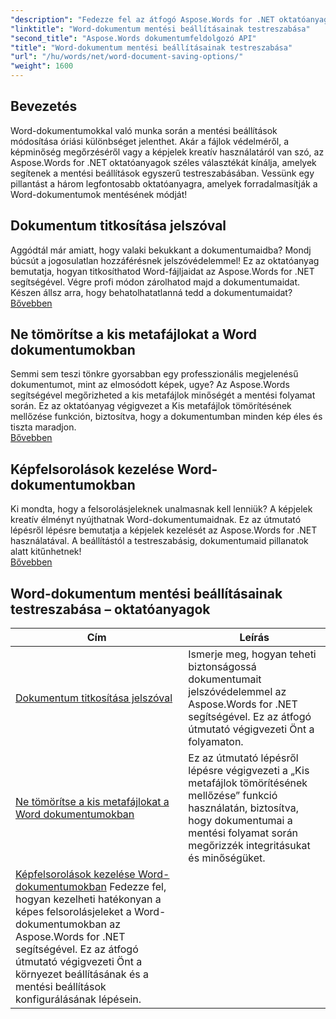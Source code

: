 ```yaml
---
"description": "Fedezze fel az átfogó Aspose.Words for .NET oktatóanyagokat a Word-dokumentumok mentési beállításainak testreszabásához, beleértve a jelszóvédelmet, a képminőség megőrzését és a képjelek kezelését."
"linktitle": "Word-dokumentum mentési beállításainak testreszabása"
"second_title": "Aspose.Words dokumentumfeldolgozó API"
"title": "Word-dokumentum mentési beállításainak testreszabása"
"url": "/hu/words/net/word-document-saving-options/"
"weight": 1600
---
```


## Bevezetés

Word-dokumentumokkal való munka során a mentési beállítások módosítása óriási különbséget jelenthet. Akár a fájlok védelméről, a képminőség megőrzéséről vagy a képjelek kreatív használatáról van szó, az Aspose.Words for .NET oktatóanyagok széles választékát kínálja, amelyek segítenek a mentési beállítások egyszerű testreszabásában. Vessünk egy pillantást a három legfontosabb oktatóanyagra, amelyek forradalmasítják a Word-dokumentumok mentésének módját!  

## Dokumentum titkosítása jelszóval  
Aggódtál már amiatt, hogy valaki bekukkant a dokumentumaidba? Mondj búcsút a jogosulatlan hozzáférésnek jelszóvédelemmel! Ez az oktatóanyag bemutatja, hogyan titkosíthatod Word-fájljaidat az Aspose.Words for .NET segítségével. Végre profi módon zárolhatod majd a dokumentumaidat. Készen állsz arra, hogy behatolhatatlanná tedd a dokumentumaidat? [Bővebben](./encrypt-document-with-password-protect/)  

## Ne tömörítse a kis metafájlokat a Word dokumentumokban  
Semmi sem teszi tönkre gyorsabban egy professzionális megjelenésű dokumentumot, mint az elmosódott képek, ugye? Az Aspose.Words segítségével megőrizheted a kis metafájlok minőségét a mentési folyamat során. Ez az oktatóanyag végigvezet a Kis metafájlok tömörítésének mellőzése funkción, biztosítva, hogy a dokumentumban minden kép éles és tiszta maradjon.  
[Bővebben](./do-not-compress-small-metafiles-word-documents/)  

## Képfelsorolások kezelése Word-dokumentumokban  
Ki mondta, hogy a felsorolásjeleknek unalmasnak kell lenniük? A képjelek kreatív élményt nyújthatnak Word-dokumentumaidnak. Ez az útmutató lépésről lépésre bemutatja a képjelek kezelését az Aspose.Words for .NET használatával. A beállítástól a testreszabásig, dokumentumaid pillanatok alatt kitűnhetnek!  
[Bővebben](./manage-picture-bullet/)  

 ## Word-dokumentum mentési beállításainak testreszabása – oktatóanyagok
| Cím | Leírás |
| --- | --- |
| [Dokumentum titkosítása jelszóval](./encrypt-document-with-password-protect/) | Ismerje meg, hogyan teheti biztonságossá dokumentumait jelszóvédelemmel az Aspose.Words for .NET segítségével. Ez az átfogó útmutató végigvezeti Önt a folyamaton. |
| [Ne tömörítse a kis metafájlokat a Word dokumentumokban](./do-not-compress-small-metafiles-word-documents/) | Ez az útmutató lépésről lépésre végigvezeti a „Kis metafájlok tömörítésének mellőzése” funkció használatán, biztosítva, hogy dokumentumai a mentési folyamat során megőrizzék integritásukat és minőségüket. |
| [Képfelsorolások kezelése Word-dokumentumokban](./manage-picture-bullet/) Fedezze fel, hogyan kezelheti hatékonyan a képes felsorolásjeleket a Word-dokumentumokban az Aspose.Words for .NET segítségével. Ez az átfogó útmutató végigvezeti Önt a környezet beállításának és a mentési beállítások konfigurálásának lépésein. |